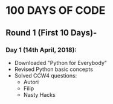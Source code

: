 # 100 DAYS OF CODE

## Round 1 (First 10 Days)-
### Day 1 (14th April, 2018):
* Downloaded "Python for Everybody"
* Revised Python basic concepts
* Solved CCW4 questions:
  * Autori
  * Filip
  * Nasty Hacks
